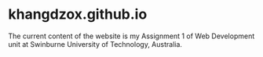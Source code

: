 # khangdzox.github.io
The current content of the website is my Assignment 1 of Web Development unit at Swinburne University of Technology, Australia.
